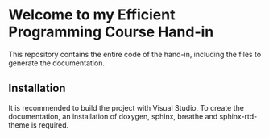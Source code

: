 # Welcome to my Efficient Programming Course Hand-in

This repository contains the entire code of the hand-in, including the files to generate the documentation.

## Installation

It is recommended to build the project with Visual Studio.
To create the documentation, an installation of doxygen, sphinx, breathe and sphinx-rtd-theme is required.